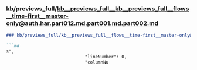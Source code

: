 ### kb/previews_full/kb__previews_full__kb__previews_full__flows__time-first__master-only@auth.har.part012.md.part001.md.part002.md

```md
### kb/previews_full/kb__previews_full__flows__time-first__master-only@auth.har.part012.md.part001.md (part 002)

```md
s",
                              "lineNumber": 0,
                              "columnNu
```

```

```
